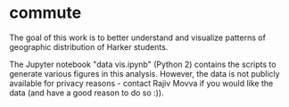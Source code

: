 # commute
The goal of this work is to better understand and visualize patterns of geographic distribution of Harker students.

The Jupyter notebook "data vis.ipynb" (Python 2) contains the scripts to generate various figures in this analysis. However, the data is not publicly available for privacy reasons - contact Rajiv Movva if you would like the data (and have a good reason to do so :)).
